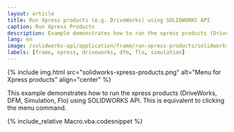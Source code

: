 ```yaml
---
layout: article
title: Run Xpress products (e.g. DriveWorks) using SOLIDWORKS API
caption: Run Xpress Products
description: Example demonstrates how to run the xpress products (DriveWorks, DFM, Simulation, Flo)
lang: en
image: /solidworks-api/application/frame/run-xpress-products/solidworks-xpress-products.png
labels: [frame, xpress, driveworks, dfm, flo, simulation]
---
```

{% include img.html src="solidworks-xpress-products.png" alt="Menu for Xpress products" align="center" %}

This example demonstrates how to run the xpress products (DriveWorks, DFM, Simulation, Flo) using SOLIDWORKS API. This is equivalent to clicking the menu command.

{% include_relative Macro.vba.codesnippet %}
